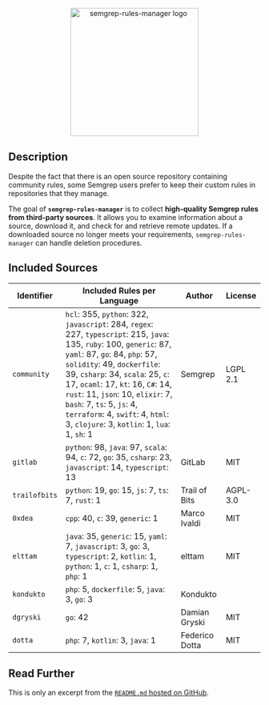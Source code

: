 <p align="center">
    <img src="https://raw.githubusercontent.com/iosifache/semgrep-rules-manager/main/logo.png" height="256" alt="semgrep-rules-manager logo"/>
</p>

## Description

Despite the fact that there is an open source repository containing community rules, some Semgrep users prefer to keep their custom rules in repositories that they manage.

The goal of **`semgrep-rules-manager`** is to collect **high-quality Semgrep rules from third-party sources**. It allows you to examine information about a source, download it, and check for and retrieve remote updates. If a downloaded source no longer meets your requirements, `semgrep-rules-manager` can handle deletion procedures.

## Included Sources

| Identifier    | Included Rules per Language                                                                                                                                                                                                                                                                                                                                                                                           | Author         | License   |
|---------------|-----------------------------------------------------------------------------------------------------------------------------------------------------------------------------------------------------------------------------------------------------------------------------------------------------------------------------------------------------------------------------------------------------------------------|----------------|-----------|
| `community`   | `hcl`: 355, `python`: 322, `javascript`: 284, `regex`: 227, `typescript`: 215, `java`: 135, `ruby`: 100, `generic`: 87, `yaml`: 87, `go`: 84, `php`: 57, `solidity`: 49, `dockerfile`: 39, `csharp`: 34, `scala`: 25, `c`: 17, `ocaml`: 17, `kt`: 16, `C#`: 14, `rust`: 11, `json`: 10, `elixir`: 7, `bash`: 7, `ts`: 5, `js`: 4, `terraform`: 4, `swift`: 4, `html`: 3, `clojure`: 3, `kotlin`: 1, `lua`: 1, `sh`: 1 | Semgrep        | LGPL 2.1  |
| `gitlab`      | `python`: 98, `java`: 97, `scala`: 94, `c`: 72, `go`: 35, `csharp`: 23, `javascript`: 14, `typescript`: 13                                                                                                                                                                                                                                                                                                            | GitLab         | MIT       |
| `trailofbits` | `python`: 19, `go`: 15, `js`: 7, `ts`: 7, `rust`: 1                                                                                                                                                                                                                                                                                                                                                                   | Trail of Bits  | AGPL-3.0  |
| `0xdea`       | `cpp`: 40, `c`: 39, `generic`: 1                                                                                                                                                                                                                                                                                                                                                                                      | Marco Ivaldi   | MIT       |
| `elttam`      | `java`: 35, `generic`: 15, `yaml`: 7, `javascript`: 3, `go`: 3, `typescript`: 2, `kotlin`: 1, `python`: 1, `c`: 1, `csharp`: 1, `php`: 1                                                                                                                                                                                                                                                                              | elttam         | MIT       |
| `kondukto`    | `php`: 5, `dockerfile`: 5, `java`: 3, `go`: 3                                                                                                                                                                                                                                                                                                                                                                         | Kondukto       |           |
| `dgryski`     | `go`: 42                                                                                                                                                                                                                                                                                                                                                                                                              | Damian Gryski  | MIT       |
| `dotta`       | `php`: 7, `kotlin`: 3, `java`: 1                                                                                                                                                                                                                                                                                                                                                                                      | Federico Dotta | MIT       |

## Read Further

This is only an excerpt from the [`README.md` hosted on GitHub](https://github.com/iosifache/semgrep-rules-manager#readme).
